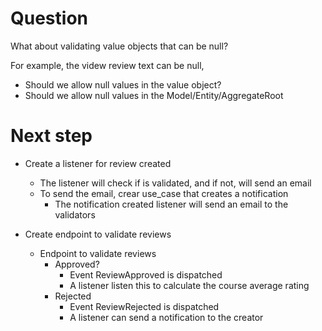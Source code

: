 # Question

What about validating value objects that can be null?

For example, the videw review text can be null, 
 - Should we allow null values in the value object?
 - Should we allow null values in the Model/Entity/AggregateRoot 


 # Next step

 - Create a listener for review created
    - The listener will check if is validated, and if not, will send an email
    - To send the email, crear use_case that creates a notification
        - The notification created listener will send an email to the validators

- Create endpoint to validate reviews
    - Endpoint to validate reviews
        - Approved?
            - Event ReviewApproved is dispatched
            - A listener listen this to calculate the course average rating
        - Rejected
            - Event ReviewRejected is dispatched
            - A listener can send a notification to the creator
